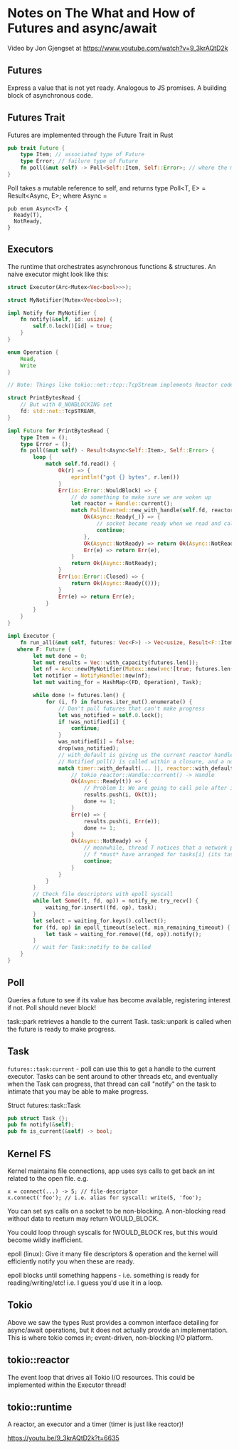 # Notes on The What and How of Futures and async/await
Video by Jon Gjengset at https://www.youtube.com/watch?v=9_3krAQtD2k

## Futures
Express a value that is not yet ready. Analogous to JS promises. A building block of asynchronous code.

## Futures Trait
Futures are implemented through the Future Trait in Rust
```rust
pub trait Future {
    type Item; // associated type of Future
    type Error; // failure type of Future
    fn poll(&mut self) -> Poll<Self::Item, Self::Error>; // where the magic happens
}
```

Poll takes a mutable reference to self, and returns type Poll<T, E> = Result<Async<T>, E>; where Async =

```
pub enum Async<T> {
  Ready(T),
  NotReady,
}
```

## Executors
The runtime that orchestrates asynchronous functions & structures. An naive executor might look like this:

```rust
struct Executor(Arc<Mutex<Vec<bool>>>);

struct MyNotifier(Mutex<Vec<bool>>);

impl Notify for MyNotifier {
    fn notify(&self, id: usize) {
        self.0.lock()[id] = true;
    }
}

enum Operation {
    Read,
    Write
}

// Note: Things like tokio::net::tcp::TcpStream implements Reactor code for you!

struct PrintBytesRead {
    // But with 0_NONBLOCKING set
    fd: std::net::TcpSTREAM,
}

impl Future for PrintBytesRead {
    type Item = ();
    type Error = ();
    fn poll(&mut self) - Result<Async<Self::Item>, Self::Error> {
        loop {
            match self.fd.read() {
                Ok(r) => {
                    eprintln!("got {} bytes", r.len())
                }
                Err(io::Error::WouldBlock) => {
                    // do something to make sure we are woken up
                    let reactor = Handle::current();
                    match PollEvented::new_with_handle(self.fd, reactor).poll_read_ready() {
                        Ok(Async::Ready(_)) => {
                            // socket became ready when we read and called poll_read_ready()
                            continue;
                        },
                        Ok(Async::NotReady) => return Ok(Async::NotReady),
                        Err(e) => return Err(e),
                    }
                    return Ok(Async::NotReady);
                }
                Err(io::Error::Closed) => {
                    return Ok(Async::Ready(()));
                }
                Err(e) => return Err(e);
            }
        }
    }
}

impl Executor {
    fn run_all(&mut self, futures: Vec<F>) -> Vec<usize, Result<F::Item, F::Error>>
   where F: Future {
        let mut done = 0;
        let mut results = Vec::with_capacity(futures.len());
        let nf = Arc::new(MyNotifier(Mutex::new(vec![true; futures.len()])));
        let notifier = NotifyHandle::new(nf);
        let mut waiting_for = HashMap<(FD, Operation), Task);

        while done != futures.len() {
            for (i, f) in futures.iter_mut().enumerate() {
                // Don't pull futures that can't make progress
                let was_notified = self.0.lock();
                if !was_notified[i] {
                    continue;
                }
                was_notified[i] = false;
                drop(was_notified);
                // with_default is giving us the current reactor handle
                // Notified poll() is called within a closure, and a notifier for the entire executor + a particular id is given
                match timer::with_default(... ||, reactor::with_default(&my_handle, || executor::with_notify(&notifier, i, || f.poll()))) {
                    // tokio_reactor::Handle::current() -> Handle
                    Ok(Async::Ready(t)) => {
                        // Problem 1: We are going to call pole after it's done
                        results.push(i, Ok(t));
                        done += 1;
                    }
                    Err(e) => {
                        results.push(i, Err(e));
                        done += 1;
                    }
                    Ok(Async::NotReady) => {
                        // meanwhile, thread T notices that a network packet arrived
                        // f *must* have arranged for tasks[i] (its task) to be notified later
                        continue;
                    }
                }
            }
        }
        // Check file descriptors with epoll syscall
        while let Some((t, fd, op)) = notify_me.try_recv() {
            waiting_for.insert((fd, op), task);
        }
        let select = waiting_for.keys().collect();
        for (fd, op) in epoll_timeout(select, min_remaining_timeout) {
            let task = waiting_for.remove((fd, op)).notify();
        }
        // wait for Task::notify to be called
    }
}
```

## Poll
Queries a future to see if its value has become available, registering interest if not. Poll should never block!

task::park retrieves a handle to the current Task. task::unpark is called when the future is ready to make progress.

## Task
`futures::task:current` - poll can use this to get a handle to the current executor. Tasks can be sent around to other threads etc, and eventually when the Task can progress, that thread can call "notify" on the task to intimate that you may be able to make progress.

Struct futures::task::Task
```rust
pub struct Task {};
pub fn notify(&self);
pub fn is_current(&self) -> bool;
```

## Kernel FS
Kernel maintains file connections, app uses sys calls to get back an int related to the open file. e.g.

```pseudocode
x = connect(...) -> 5; // file-descriptor
x.connect('foo'); // i.e. alias for syscall: write(5, 'foo');
```

You can set sys calls on a socket to be non-blocking. A non-blocking read without data to reeturn may return WOULD_BLOCK.

You could loop through syscalls for !WOULD_BLOCK res, but this would become wildly inefficient.

epoll (linux): Give it many file descriptors & operation and the kernel will efficiently notify you when these are ready.

epoll blocks until something happens - i.e. something is ready for reading/writing/etc! i.e. I guess you'd use it in a loop.

## Tokio
Above we saw the types Rust provides a common interface detailing for async/await operations, but it does not actually provide an implementation. This is where tokio comes in; event-driven, non-blocking I/O platform.

## tokio::reactor
The event loop that drives all Tokio I/O resources. This could be implemented within the Executor thread!

## tokio::runtime
A reactor, an executor and a timer (timer is just like reactor)!

https://youtu.be/9_3krAQtD2k?t=6635
